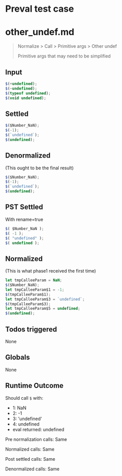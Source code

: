 # Preval test case

# other_undef.md

> Normalize > Call > Primitive args > Other undef
>
> Primitive args that may need to be simplified

## Input

`````js filename=intro
$(+undefined);
$(~undefined);
$(typeof undefined);
$(void undefined);
`````


## Settled


`````js filename=intro
$($Number_NaN);
$(-1);
$(`undefined`);
$(undefined);
`````


## Denormalized
(This ought to be the final result)

`````js filename=intro
$($Number_NaN);
$(-1);
$(`undefined`);
$(undefined);
`````


## PST Settled
With rename=true

`````js filename=intro
$( $Number_NaN );
$( -1 );
$( "undefined" );
$( undefined );
`````


## Normalized
(This is what phase1 received the first time)

`````js filename=intro
let tmpCalleeParam = NaN;
$($Number_NaN);
let tmpCalleeParam$1 = -1;
$(tmpCalleeParam$1);
let tmpCalleeParam$3 = `undefined`;
$(tmpCalleeParam$3);
let tmpCalleeParam$5 = undefined;
$(undefined);
`````


## Todos triggered


None


## Globals


None


## Runtime Outcome


Should call `$` with:
 - 1: NaN
 - 2: -1
 - 3: 'undefined'
 - 4: undefined
 - eval returned: undefined

Pre normalization calls: Same

Normalized calls: Same

Post settled calls: Same

Denormalized calls: Same
